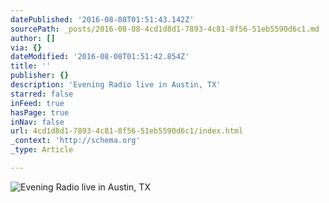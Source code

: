 ```yaml
---
datePublished: '2016-08-08T01:51:43.142Z'
sourcePath: _posts/2016-08-08-4cd1d8d1-7893-4c81-8f56-51eb5590d6c1.md
author: []
via: {}
dateModified: '2016-08-08T01:51:42.854Z'
title: ''
publisher: {}
description: 'Evening Radio live in Austin, TX'
starred: false
inFeed: true
hasPage: true
inNav: false
url: 4cd1d8d1-7893-4c81-8f56-51eb5590d6c1/index.html
_context: 'http://schema.org'
_type: Article

---
```

![Evening Radio live in Austin, TX](https://the-grid-user-content.s3-us-west-2.amazonaws.com/118be6cf-345c-47b8-9bce-b03164743b2a.jpg)